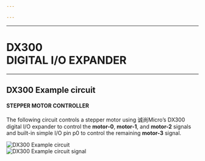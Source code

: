 ```yaml
---

---
```


----

# DX300 <br>DIGITAL I/O EXPANDER

----

<TwoCols>
<template #left>

<WideSubtitleBlock is-subtitle>

## Description
</WideSubtitleBlock>

Control the world with the DX300 digital I/O expander! This unique and useful part can read or write up to three on/off signals at once over simple I/O or XBus.

It is sure to find its ideal application in answering many of your control and signal processing needs. Contact us to request samples.

<WideSubtitleBlock>

## Pin configuration
</WideSubtitleBlock>

<ImgContainer>

<img src="/images/18.webp" alt="DX300" />
</ImgContainer>

_NOTE: At any given time, the DX300 is either in **input mode** or **output mode**. Writing an XBus value to the DX300 will put its simple I/O pins into **output mode** with the specified output values.
Reading an XBus value from the DX300 will put its pins into **input mode**, clearing any previously set output values._

</template>
<template #right>

<WideSubtitleBlock>

## Usage
</WideSubtitleBlock>

- **Write** a 3-digit number to any XBus pin to change the state of the simple I/O pins. The three digits of the value written will be used to turn the simple I/O pins on (100) or off (0) depending on if the digit is a 1 or a 0.

- **Read** from any XBus pin to get a 3-digit number that captures the state of the simple I/O pins. The digits of the resulting XBus value will be set to either a 1 or a 0 depending on if the simple I/O pin is on (100) or off (0).

- When representing the state of the simple I/O pins, the value in the ones column corresponds to p0, while the tens column corresponds to p1, and the hundreds column corresponds to p2.


<WideSubtitleBlock>

## Example table
</WideSubtitleBlock>

<div class="--flex --justify-center">

| XBus Value | p0  | p1  | p2  |
|:----------:|:---:|:---:|:---:|
|    100     |  0  |  0  | 100 |
|    011     | 100 | 100 |  0  |
|    000     |  0  |  0  |  0  |
</div>

</template>
</TwoCols>


<WideSubtitleBlock>

## DX300 Example circuit
</WideSubtitleBlock>

#### STEPPER MOTOR CONTROLLER

The following circuit controls a stepper motor using 诚尚Micro’s DX300 digital I/O expander to control the **motor-0**, **motor-1**, and **motor-2** signals and built-in simple I/O pin p0 to control the remaining **motor-3** signal.

<ImgContainer>

<img src="/images/19.webp" alt="DX300 Example circuit" />
</ImgContainer>
<br>
<ImgContainer>

<img src="/images/20.webp" alt="DX300 Example circuit signal" />
</ImgContainer>

